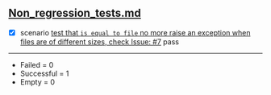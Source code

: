 
## [Non_regression_tests.md](../non_reg_tests/Non_regression_tests.md)  

  - [X] scenario [test that `is equal to file` no more raise an exception when files are of different sizes, check Issue: #7](../non_reg_tests/Non_regression_tests.md) pass  


------------------
- Failed     =  0
- Successful =  1
- Empty      =  0

